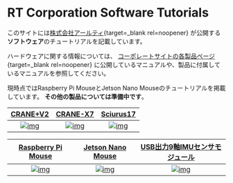 # RT Corporation Software Tutorials

このサイトには[株式会社アールティ](https://rt-net.jp/){target=_blank rel=noopener}
が公開する**ソフトウェア**のチュートリアルを記載しています。

ハードウェアに関する情報については、
[コーポレートサイトの各製品ページ](https://rt-net.jp/works_category/allproducts/){target=_blank rel=noopener}
に公開しているマニュアルや、製品に付属しているマニュアルを参照してください。

現時点ではRaspberry Pi MouseとJetson Nano Mouseのチュートリアルを掲載しています。
**その他の製品については準備中です**。

| [CRANE+V2][CRV2DOC] | [CRANE-X7][CRX7DOC] | [Sciurus17][SC17DOC] |
| :---: | :---: | :---: |
| [![img][CRV2IMG]][CRV2DOC] | [![img][CRX7IMG]][CRX7DOC] | [![img][SC17IMG]][SC17DOC] |

| [Raspberry Pi Mouse][RPMSDOC] | [Jetson Nano Mouse][JNMSDOC] | [USB出力9軸IMUセンサモジュール][USB9DOC] |
| :---: | :---: | :---: |
| [![img][RPMSIMG]][RPMSDOC] | [![img][JNMSIMG]][JNMSDOC] | [![img][USB9IMG]][USB9DOC] |

[CRV2IMG]:https://rt-net.github.io/images/crane-plus/CRANEV2-500x500.png
[CRV2DOC]:./cranev2/products.md
[CRX7IMG]:https://rt-net.github.io/images/crane-x7/CRANE-X7-500x500.png
[CRX7DOC]:./crane-x7/products.md
[SC17IMG]:https://rt-net.github.io/images/sciurus17/Sciurus17-500x500.png
[SC17DOC]:./sciurus17/products.md
[RPMSIMG]:https://rt-net.github.io/images/raspberry-pi-mouse/Raspberry-Pi-Mouse-500x500.png
[RPMSDOC]:./raspimouse/products.md
[JNMSIMG]:https://rt-net.github.io/images/jetson-nano-mouse/Jetson-Nano-Mouse-500x500.png
[JNMSDOC]:./jnmouse/products.md
[USB9IMG]:https://rt-net.github.io/images/usb-9axisimu/usb-9axisimu.png
[USB9DOC]:./usb9imu/products.md
